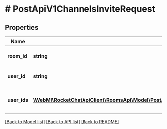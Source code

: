 # # PostApiV1ChannelsInviteRequest

## Properties

Name | Type | Description | Notes
------------ | ------------- | ------------- | -------------
**room_id** | **string** | The channel&#39;s id |
**user_id** | **string** | The user id to be invited. |
**user_ids** | [**\WebMI\RocketChatApiClient\RoomsApi\Model\PostApiV1ChannelsAddAll200ResponseChannelLastMessageMdInnerValueInner[]**](PostApiV1ChannelsAddAll200ResponseChannelLastMessageMdInnerValueInner.md) | An array of the userId of users to be invited |

[[Back to Model list]](../../README.md#models) [[Back to API list]](../../README.md#endpoints) [[Back to README]](../../README.md)
